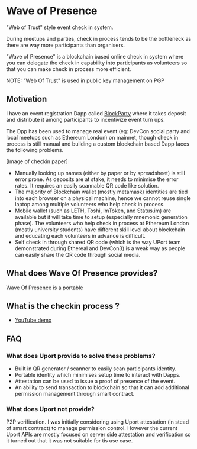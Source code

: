 # Wave of Presence

"Web of Trust" style event check in system.

During meetups and parties, check in process tends to be the bottleneck as there are way more participants than organisers.

"Wave of Presence" is a blockchain based online check in system where you can delegate the check in capability into participants as volunteers so that you can make check in process more efficient.

NOTE: "Web Of Trust" is used in public key management on PGP

## Motivation

I have an event registration Dapp called [BlockParty](http://www.noblockno.party) where it takes deposit and distribute it among participants to incentivize event turn ups.

The Dpp has been used to manage real event (eg: DevCon social party and local meetups such as Ethereum London) on mainnet, though check in process is still manual and building a custom blockchain based Dapp faces the following problems.

[Image of checkin paper]

- Manually looking up names (either by paper or by spreadsheet) is still error prone. As deposits are at stake, it needs to minimise the error rates. It requires an easily scannable QR code like solution.
- The majority of Blockchain wallet (mostly metamask) identities are tied into each browser on a physical machine, hence we cannot reuse single laptop among multiple volunteers who help check in process.
- Mobile wallet (such as LETH, Toshi, ImToken, and Status.im) are available but it will take time to setup (especially mnemonic generation phase). The volunteers who help check in process at Ethereum London (mostly university students) have different skill level about blockchain and educating each volunteers in advance is difficult.
- Self check in through shared QR code (which is the way UPort team demonstrated during Ethereal and DevCon3) is a weak way as people can easily share the QR code through social media.

## What does Wave Of Presence provides?

Wave Of Presence is a portable

## What is the checkin process ?

- [YouTube demo](https://youtu.be/P3ayfYF7dVU)

## FAQ

### What does Uport provide to solve these problems?

- Built in QR generator / scanner to easily scan participants identity.
- Portable identity which minimises setup time to interact with Dapps.
- Attestation can be used to issue a proof of  presence of the event.
- An ability to send transaction to blockchain so that it can add additional permission management through smart contract.

### What does Uport not provide?

P2P verification. I was initially considering using Uport attestation (in stead of smart contract) to manage permission control. However the current Uport APIs are mostly focused on server side attestation and verification so it turned out that it was not suitable for tis use case.
